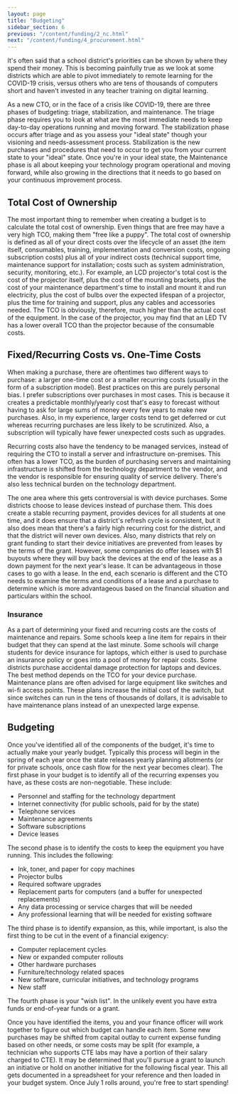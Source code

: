 ```yaml
---
layout: page
title: "Budgeting"
sidebar_section: 6
previous: "/content/funding/2_nc.html"
next: "/content/funding/4_procurement.html"
---
```

It's often said that a school district's priorities can be shown by where they spend their money. This is becoming painfully true as we look at some districts which are able to pivot immediately to remote learning for the COVID-19 crisis, versus others who are tens of thousands of computers short and haven't invested in any teacher training on digital learning.

As a new CTO, or in the face of a crisis like COVID-19, there are three phases of budgeting: triage, stabilization, and maintenance. The triage phase requires you to look at what are the most immediate needs to keep day-to-day operations running and moving forward. The stabilization phase occurs after triage and as you assess your "ideal state" though your visioning and needs-assessment process. Stabilization is the new purchases and procedures that need to occur to get you from your current state to your "ideal" state. Once you're in your ideal state, the Maintenance phase is all about keeping your technology program operational and moving forward, while also growing in the directions that it needs to go based on your continuous improvement process.

## Total Cost of Ownership
The most important thing to remember when creating a budget is to calculate the total cost of ownership. Even things that are free may have a very high TCO, making them "free like a puppy". The total cost of ownership is defined as all of your direct costs over the lifecycle of an asset (the item itself, consumables, training, implementation and conversion costs, ongoing subscription costs) plus all of your indirect costs (technical support time, maintenance support for installation; costs such as system administration, security, monitoring, etc.). For example, an LCD projector's total cost is the cost of the projector itself, plus the cost of the mounting brackets, plus the cost of your maintenance department's time to install and mount it and run electricity, plus the cost of bulbs over the expected lifespan of a projector, plus the time for training and support, plus any cables and accessories needed. The TCO is obviously, therefore, much higher than the actual cost of the equipment. In the case of the projector, you may find that an LED TV has a lower overall TCO than the projector because of the consumable costs. 

## Fixed/Recurring Costs vs. One-Time Costs
When making a purchase, there are oftentimes two different ways to purchase: a larger one-time cost or a smaller recurring costs (usually in the form of a subscription model). Best practices on this are purely personal bias. I prefer subscriptions over purchases in most cases. This is because it creates a predictable monthly/yearly cost that's easy to forecast without having to ask for large sums of money every few years to make new purchases. Also, in my experience, larger costs tend to get deferred or cut whereas recurring purchases are less likely to be scrutinized. Also, a subscription will typically have fewer unexpected costs such as upgrades.

Recurring costs also have the tendency to be managed services, instead of requiring the CTO to install a server and infrastructure on-premises. This often has a lower TCO, as the burden of purchasing servers and maintaining infrastructure is shifted from the technology department to the vendor, and the vendor is responsible for ensuring quality of service delivery. There's also less technical burden on the technology department. 

The one area where this gets controversial is with device purchases. Some districts choose to lease devices instead of purchase them. This does create a stable recurring payment, provides devices for all students at one time, and it does ensure that a district's refresh cycle is consistent, but it also does mean that there's a fairly high recurring cost for the district, and that the district will never own devices. Also, many districts that rely on grant funding to start their device initiatives are prevented from leases by the terms of the grant. However, some companies do offer leases with $1 buyouts where they will buy back the devices at the end of the lease as a down payment for the next year's lease. It can be advantageous in those cases to go with a lease. In the end, each scenario is different and the CTO needs to examine the terms and conditions of a lease and a purchase to determine which is more advantageous based on the financial situation and particulars within the school. 

### Insurance
As a part of determining your fixed and recurring costs are the costs of maintenance and repairs. Some schools keep a line item for repairs in their budget that they can spend at the last minute. Some schools will charge students for device insurance for laptops, which either is used to purchase an insurance policy or goes into a pool of money for repair costs. Some districts purchase accidental damage protection for laptops and devices. The best method depends on the TCO for your device purchase. Maintenance plans are often advised for large equipment like switches and wi-fi access points. These plans increase the initial cost of the switch, but since switches can run in the tens of thousands of dollars, it is advisable to have maintenance plans instead of an unexpected large expense. 

## Budgeting
Once you've identified all of the components of the budget, it's time to actually make your yearly budget. Typically this process will begin in the spring of each year once the state releases yearly planning allotments (or for private schools, once cash flow for the next year becomes clear). The first phase in your budget is to identify all of the recurring expenses you have, as these costs are non-negotiable. These include:
* Personnel and staffing for the technology department
* Internet connectivity (for public schools, paid for by the state)
* Telephone services
* Maintenance agreements
* Software subscriptions
* Device leases 

The second phase is to identify the costs to keep the equipment you have running. This includes the following:
* Ink, toner, and paper for copy machines
* Projector bulbs
* Required software upgrades
* Replacement parts for computers (and a buffer for unexpected replacements)
* Any data processing or service charges that will be needed
* Any professional learning that will be needed for existing software

The third phase is to identify expansion, as this, while important, is also the first thing to be cut in the event of a financial exigency:
* Computer replacement cycles
* New or expanded computer rollouts
* Other hardware purchases
* Furniture/technology related spaces
* New software, curricular initiatives, and technology programs
* New staff

The fourth phase is your "wish list". In the unlikely event you have extra funds or end-of-year funds or a grant.

Once you have identified the items, you and your finance officer will work together to figure out which budget can handle each item. Some new purchases may be shifted from capital outlay to current expense funding based on other needs, or some costs may be split (for example, a technician who supports CTE labs may have a portion of their salary charged to CTE). It may be determined that you'll pursue a grant to launch an initiative or hold on another initiative for the following fiscal year. This all gets documented in a spreadsheet for your reference and then loaded in your budget system. Once July 1 rolls around, you're free to start spending! 
